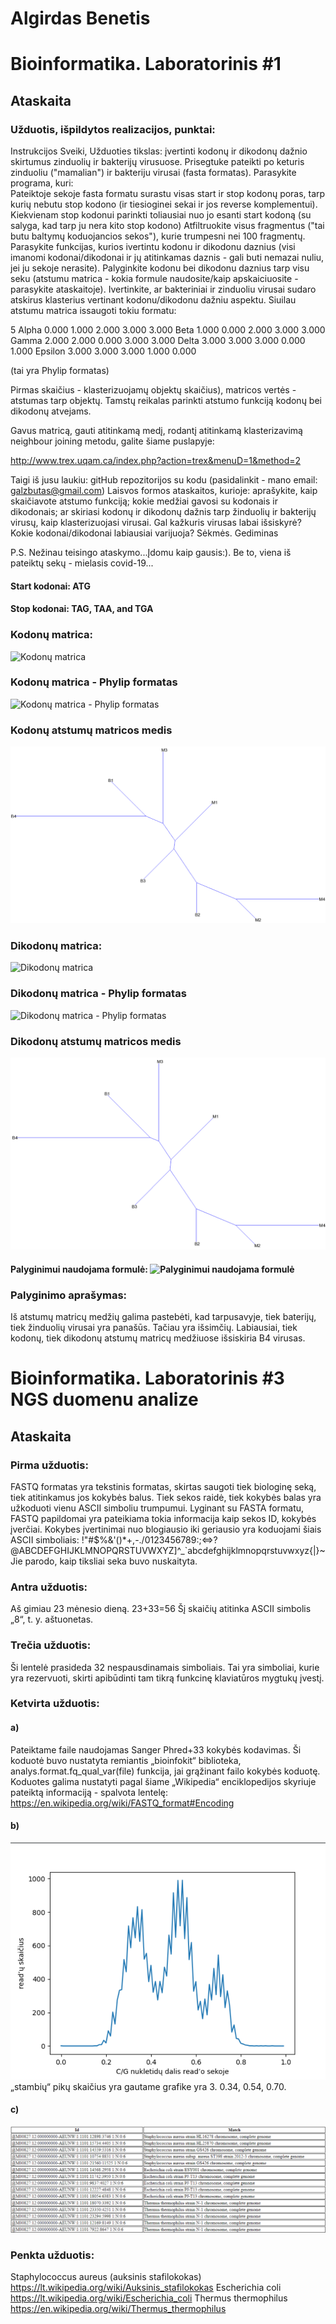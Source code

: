 # Algirdas Benetis
# Bioinformatika. Laboratorinis #1

## Ataskaita

### Užduotis, išpildytos realizacijos, punktai:
Instrukcijos
Sveiki,
Užduoties tikslas: įvertinti kodonų ir dikodonų dažnio skirtumus zinduolių ir bakterijų virusuose. Prisegtuke pateikti po keturis  zinduoliu ("mamalian") ir bakteriju virusai (fasta formatas). Parasykite programa, kuri:  
Pateiktoje sekoje fasta formatu surastu visas start ir stop kodonų poras, tarp kurių nebutu stop kodono (ir tiesioginei sekai ir jos reverse komplementui). 
Kiekvienam stop kodonui parinkti toliausiai nuo jo esanti start kodoną (su salyga, kad tarp ju nera kito stop kodono)
Atfiltruokite visus fragmentus ("tai butu baltymų koduojancios sekos"), kurie trumpesni nei 100 fragmentų.
Parasykite funkcijas, kurios ivertintu kodonu ir dikodonu daznius (visi imanomi kodonai/dikodonai ir jų atitinkamas daznis  - gali buti nemazai nuliu, jei ju sekoje nerasite).
Palyginkite kodonu bei dikodonu daznius tarp visu seku (atstumu matrica - kokia formule naudosite/kaip apskaiciuosite - parasykite ataskaitoje).
Ivertinkite, ar bakteriniai ir zinduoliu virusai sudaro atskirus klasterius vertinant kodonu/dikodonu dažniu aspektu. Siuilau atstumu matrica issaugoti tokiu formatu:

5 
Alpha 0.000 1.000 2.000 3.000 3.000 
Beta 1.000 0.000 2.000 3.000 3.000 
Gamma 2.000 2.000 0.000 3.000 3.000 
Delta 3.000 3.000 3.000 0.000 1.000 
Epsilon 3.000 3.000 3.000 1.000 0.000

(tai yra   Phylip formatas)

Pirmas skaičius - klasterizuojamų objektų skaičius), matricos vertės - atstumas tarp objektų.
Tamstų reikalas parinkti atstumo funkciją kodonų bei dikodonų atvejams.

Gavus matricą,  gauti atitinkamą medį, rodantį atitinkamą klasterizavimą neighbour joining metodu,
galite šiame puslapyje:

http://www.trex.uqam.ca/index.php?action=trex&menuD=1&method=2


Taigi iš jusu laukiu:
gitHub repozitorijos su kodu (pasidalinkit - mano email: galzbutas@gmail.com)
Laisvos formos ataskaitos, kurioje:
aprašykite, kaip skaičiavote atstumo funkciją;
kokie medžiai gavosi su kodonais ir dikodonais;
ar skiriasi kodonų ir dikodonų dažnis tarp žinduolių ir bakterijų virusų, kaip klasterizuojasi virusai. Gal kažkuris virusas labai išsiskyrė? Kokie kodonai/dikodonai labiausiai varijuoja?
Sėkmės.
Gediminas

P.S. Nežinau teisingo ataskymo...Įdomu kaip gausis:). Be to, viena iš pateiktų sekų - mielasis covid-19...

#### Start kodonai: ATG
#### Stop kodonai: TAG, TAA, and TGA

### Kodonų matrica:
![Kodonų matrica](https://raw.githubusercontent.com/BeneAlgirdas/Bioinformatika.-1-lab./master/images/Kodon%C5%B3%20matrica.png)

### Kodonų matrica - Phylip formatas
![Kodonų matrica - Phylip formatas](https://raw.githubusercontent.com/BeneAlgirdas/Bioinformatika.-1-lab./master/images/Kodon%C5%B3%20matrica%20-%20Phylip%20formatas.png)

### Kodonų atstumų matricos medis
![Kodonų matrica - Phylip formatas](https://raw.githubusercontent.com/BeneAlgirdas/Bioinformatika.-1-lab./master/images/Kodon%C5%B3%20atstum%C5%B3%20matricos%20medis.png)

### Dikodonų matrica:
![Dikodonų matrica](https://raw.githubusercontent.com/BeneAlgirdas/Bioinformatika.-1-lab./master/images/Dikodon%C5%B3%20matrica.png)

### Dikodonų matrica - Phylip formatas
![Dikodonų matrica - Phylip formatas](https://raw.githubusercontent.com/BeneAlgirdas/Bioinformatika.-1-lab./master/images/Dikodon%C5%B3%20matrcia%20-%20Phylip%20formatas.png)

### Dikodonų atstumų matricos medis
![Dikodonų matrica - Phylip formatas](https://raw.githubusercontent.com/BeneAlgirdas/Bioinformatika.-1-lab./master/images/Dikodon%C5%B3%20atstum%C5%B3%20matricos%20medis.png)

#### Palyginimui naudojama formulė: ![Palyginimui naudojama formulė](https://raw.githubusercontent.com/BeneAlgirdas/Bioinformatika.-1-lab./master/images/Palyginimui%20naudojama%20formul%C4%97.png)

### Palyginimo aprašymas:
Iš atstumų matricų medžių galima pastebėti, kad tarpusavyje, tiek baterijų, tiek žinduolių virusai yra panašūs. Tačiau yra išsimčių. Labiausiai, tiek kodonų, tiek dikodonų atstumų matricų medžiuose išsiskiria B4 virusas.

# Bioinformatika. Laboratorinis #3 NGS duomenu analize

## Ataskaita

### Pirma užduotis:
FASTQ formatas yra tekstinis formatas, skirtas saugoti tiek biologinę seką, tiek atitinkamus jos kokybės balus. Tiek sekos raidė, tiek kokybės balas yra užkoduoti vienu ASCII simboliu trumpumui.
Lyginant su FASTA formatu, FASTQ papildomai yra pateikiama tokia informacija kaip sekos ID, kokybės įverčiai. Kokybes įvertinimai nuo blogiausio iki geriausio yra koduojami šiais ASCII simboliais: !"#$%&'()*+,-./0123456789:;<=>?@ABCDEFGHIJKLMNOPQRSTUVWXYZ]^_`abcdefghijklmnopqrstuvwxyz{|}~
Jie parodo, kaip tiksliai seka buvo nuskaityta.

### Antra užduotis:
Aš gimiau 23 mėnesio dieną.
23+33=56
Šį skaičių atitinka ASCII simbolis „8“, t. y. aštuonetas.

### Trečia užduotis:
Ši lentelė prasideda 32 nespausdinamais simboliais. Tai yra simboliai, kurie yra rezervuoti, skirti apibūdinti tam tikrą funkcinę klaviatūros mygtukų įvestį.

### Ketvirta užduotis:
#### a)
Pateiktame faile naudojamas Sanger Phred+33 kokybės kodavimas.
Ši koduotė buvo nustatyta remiantis „bioinfokit“ biblioteka, analys.format.fq_qual_var(file) funkcija, jai grąžinant failo kokybės koduotę.
Koduotes galima nustatyti pagal šiame „Wikipedia“ enciklopedijos skyriuje pateiktą informaciją - spalvota lentelę:
https://en.wikipedia.org/wiki/FASTQ_format#Encoding

#### b)
![Grafikas. 3 lab.](https://raw.githubusercontent.com/BeneAlgirdas/Bioinformatika.-1-lab./master/images/grafikas.%203%20lab..png)
„stambių“ pikų skaičius yra gautame grafike yra 3. 0.34, 0.54, 0.70.

#### c)
![Lentele. 3 lab.](https://raw.githubusercontent.com/BeneAlgirdas/Bioinformatika.-1-lab./master/images/lentele.%203%20lab..png)

### Penkta užduotis:
Staphylococcus aureus (auksinis stafilokokas) https://lt.wikipedia.org/wiki/Auksinis_stafilokokas
Escherichia coli https://lt.wikipedia.org/wiki/Escherichia_coli
Thermus thermophilus https://en.wikipedia.org/wiki/Thermus_thermophilus

